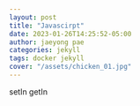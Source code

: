 ```yaml
---
layout: post
title: "Javascirpt"
date: 2023-01-26T14:25:52-05:00
author: jaeyong pae
categories: jekyll
tags: docker jekyll
cover: "/assets/chicken_01.jpg"
---
```


setIn getIn
